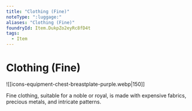 ```yaml
---
title: "Clothing (Fine)"
noteType: ":luggage:"
aliases: "Clothing (Fine)"
foundryId: Item.DukpZo2eyRc8fD4t
tags:
  - Item
---
```


# Clothing (Fine)
![[icons-equipment-chest-breastplate-purple.webp|150]]

Fine clothing, suitable for a noble or royal, is made with expensive fabrics, precious metals, and intricate patterns.
